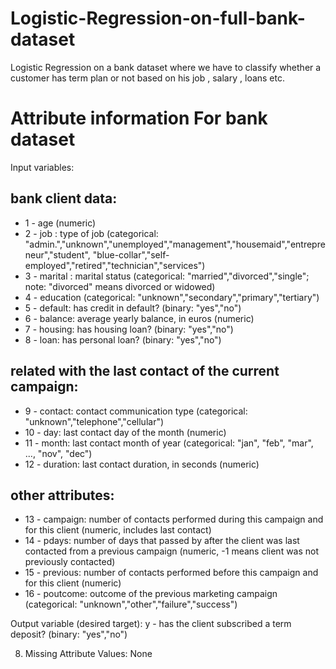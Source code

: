 # Logistic-Regression-on-full-bank-dataset
Logistic Regression on a bank dataset where we have to classify whether a customer has term plan or not based on his job , salary , loans etc.

# Attribute information For bank dataset

   Input variables:
   ## bank client data:
  + 1 - age (numeric)
  + 2 - job : type of job (categorical: "admin.","unknown","unemployed","management","housemaid","entrepreneur","student",
                                       "blue-collar","self-employed","retired","technician","services") 
  + 3 - marital : marital status (categorical: "married","divorced","single"; note: "divorced" means divorced or widowed)
  + 4 - education (categorical: "unknown","secondary","primary","tertiary")
  + 5 - default: has credit in default? (binary: "yes","no")
  + 6 - balance: average yearly balance, in euros (numeric) 
  + 7 - housing: has housing loan? (binary: "yes","no")
  + 8 - loan: has personal loan? (binary: "yes","no")
   ## related with the last contact of the current campaign:
  + 9 - contact: contact communication type (categorical: "unknown","telephone","cellular") 
  + 10 - day: last contact day of the month (numeric)
  + 11 - month: last contact month of year (categorical: "jan", "feb", "mar", ..., "nov", "dec")
  + 12 - duration: last contact duration, in seconds (numeric)
   ## other attributes:
  + 13 - campaign: number of contacts performed during this campaign and for this client (numeric, includes last contact)
  + 14 - pdays: number of days that passed by after the client was last contacted from a previous campaign (numeric, -1 means client was not previously contacted)
  + 15 - previous: number of contacts performed before this campaign and for this client (numeric)
  + 16 - poutcome: outcome of the previous marketing campaign (categorical: "unknown","other","failure","success")

  Output variable (desired target):
   y - has the client subscribed a term deposit? (binary: "yes","no")

8. Missing Attribute Values: None

